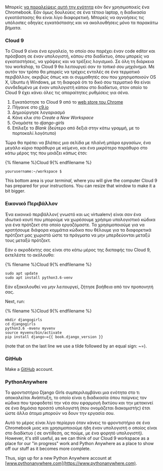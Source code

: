 Μπορείς [ να παραλείψεις αυτή την ενότητα](http://tutorial.djangogirls.org/en/installation/#install-python) εάν δεν χρησιμοποιείς ένα Chromebook. Εάν όμως δουλεύεις σε ένα τέτοιο laptop, η διαδικασία εγκατάστασης θα είναι λίγο διαφορετική. Μπορείς να αγνοήσεις τις υπόλοιπες οδηγίες εγκατάστασης και να ακολουθήσεις μόνο τα παρακάτω βήματα.

### Cloud 9

Το Cloud 9 είναι ένα εργαλείο, το οποίο σου παρέχει έναν code editor και πρόσβαση σε έναν υπολογιστή, κάπου στο διαδίκτυο, όπου μπορείς να εγκαταστήσεις, να γράψεις και να τρέξεις λογισμικό. Σε όλη τη διάρκεια του workshop, το Cloud 9 θα λειτουργεί σαν *το τοπικό σου μηχάνημα*. Με αυτόν τον τρόπο θα μπορείς να τρέχεις εντολές σε ένα τερματικό περιβάλλον, ακριβώς όπως και οι συμμαθητές σου που χρησιμοποιούν OS X, Ubuntu ή Windows, με τη διαφορά ότι το δικό σου τερματικό θα είναι συνδεδεμένο με έναν υπολογιστή κάπου στο διαδίκτυο, στον οποίο το Cloud 9 έχει κάνει όλες τις απαραίτητες ρυθμίσεις για σένα.

1. Εγκατάστησε το Cloud 9 από το [web store του Chrome](https://chrome.google.com/webstore/detail/cloud9/nbdmccoknlfggadpfkmcpnamfnbkmkcp)
2. Πήγαινε στο [c9.io](https://c9.io)
3. Δημιούργησε λογαριασμό
4. Κάνε κλικ στο *Create a New Workspace*
5. Ονομάστε το *django-girls*
6. Επίλεξε το *Βlank* (δεύτερο από δεξιά στην κάτω γραμμή, με το πορτοκαλί λογότυπο)

Τώρα θα πρέπει να βλέπεις μια σελίδα με πλαϊνή μπάρα εργασίων, ένα μεγάλο κύριο παράθυρο με κείμενο, και ένα μικρότερο παράθυρο στο κάτω μέρος της που μοιάζει κάπως έτσι:

{% filename %}Cloud 9{% endfilename %}

    yourusername:~/workspace $
    

This bottom area is your *terminal*, where you will give the computer Cloud 9 has prepared for your instructions. You can resize that window to make it a bit bigger.

### Εικονικό Περιβάλλον

Ένα εικονικό περιβάλλον( γνωστό και ως virtualenv) είναι σαν ένα ιδιωτικό κουτί που μπορούμε να χωρέσουμε χρήσιμο υπολογιστικό κώδικα για ένα πρότζεκτ στο οποίο εργαζόμαστε. Τα χρησιμοποιούμε για να κρατήσουμε διάφορα κομμάτια κώδικα που θέλουμε για τα διαφορετικά πρότζεκτ μας χωριστά ώστε τα πράγματα να μην μπερδεύονται μεταξύ τους μεταξύ πρότζεκτ.

Εάν ο ακροδέκτης σας είναι στο κάτω μέρος της διεπαφής του Cloud 9, εκτελέστε το ακόλουθο:

{% filename %}Cloud 9{% endfilename %}

    sudo apt update
    sudo apt install python3.6-venv
    

Εάν εξακολουθεί να μην λειτουργεί, ζήτησε βοήθεια από τον προπονητή σας.

Next, run:

{% filename %}Cloud 9{% endfilename %}

    mkdir djangogirls
    cd djangogirls
    python3.6 -mvenv myvenv
    source myvenv/bin/activate
    pip install django~={{ book.django_version }}
    

(note that on the last line we use a tilde followed by an equal sign: ~=).

### GitHub

Make a [GitHub](https://github.com) account.

### PythonAnywhere

Το φροντιστήριο Django Girls συμπεριλαμβάνει μια ενότητα στο τι αποκαλείται Ανάπτυξη, το οποίο είναι η διαδικασία όπου παίρνεις τον κώδικα που τροφοδοτεί την νέα σου εφαρμογή δικτύου και την μετακινεί σε ένα δημόσια προσιτό υπολογιστή (που ονομάζεται διακομιστής) έτσι ώστε άλλα άτομα μπορούν να δουν την εργασία σου.

Αυτό το μέρος είναι λίγο περίεργο όταν κάνεις το φροντιστήριο σε ένα Chromebook μιας και χρησιμοποιούμε ήδη έναν υπολογιστή ο οποίος είναι στο διαδίκτυο ( σε αντίθεση, ας πούμε, με ένα φορητό υπολογιστή). However, it's still useful, as we can think of our Cloud 9 workspace as a place for our "in progress" work and Python Anywhere as a place to show off our stuff as it becomes more complete.

Thus, sign up for a new Python Anywhere account at [www.pythonanywhere.com](https://www.pythonanywhere.com).